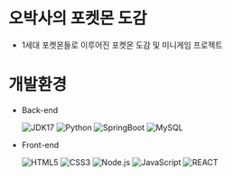 # 오박사의 포켓몬 도감
- 1세대 포켓몬들로 이루어진 포켓몬 도감 및 미니게임 프로젝트

# 개발환경
- Back-end

  ![JDK17](https://img.shields.io/badge/JDK17-437291?style=flat&logo=OpenJDK&logoColor=white)
  ![Python](https://img.shields.io/badge/Python-3776AB?style=flat&logo=Python&logoColor=white)
  ![SpringBoot](https://img.shields.io/badge/SpringBoot-6DB33F?style=flat&logo=SpringBoot&logoColor=white)
  ![MySQL](https://img.shields.io/badge/MySQL-4479A1?style=flat&logo=MySQL&logoColor=white)

- Front-end

  ![HTML5](https://img.shields.io/badge/HTML5-E34F26?style=flat&logo=HTML5&logoColor=white)
  ![CSS3](https://img.shields.io/badge/CSS3-1572B6?style=flat&logo=CSS3&logoColor=white)
  ![Node.js](https://img.shields.io/badge/Node.js-339933?style=flat&logo=Node.js&logoColor=white)
  ![JavaScript](https://img.shields.io/badge/JavaScript-F7DF1E?style=flat&logo=JavaScript&logoColor=black)
  ![REACT](https://img.shields.io/badge/React-61DAFB?style=flat&logo=react&logoColor=black)